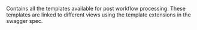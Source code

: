 Contains all the templates available for post workflow processing. These templates are linked to different views using the template extensions in the swagger spec.